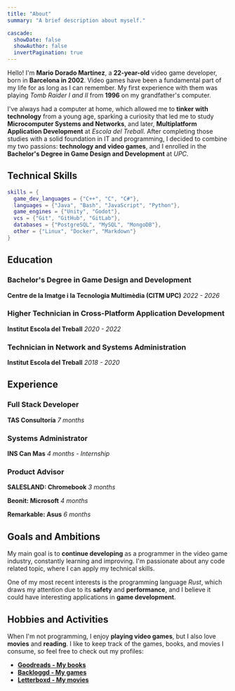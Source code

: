 ```yaml
---
title: "About"
summary: "A brief description about myself."

cascade:
  showDate: false
  showAuthor: false
  invertPagination: true
---
```


Hello! I'm **Mario Dorado Martínez**, a **22-year-old** video game developer, born in **Barcelona in 2002**. Video games have been a fundamental part of my life for as long as I can remember. My first experience with them was playing *Tomb Raider I and II* from **1996** on my grandfather's computer.

I've always had a computer at home, which allowed me to **tinker with technology** from a young age, sparking a curiosity that led me to study **Microcomputer Systems and Networks**, and later, **Multiplatform Application Development** at *Escola del Treball*. After completing those studies with a solid foundation in IT and programming, I decided to combine my two passions: **technology and video games**, and I enrolled in the **Bachelor's Degree in Game Design and Development** at *UPC*.

## Technical Skills

```lua
skills = {
  game_dev_languages = {"C++", "C", "C#"},
  languages = {"Java", "Bash", "JavaScript", "Python"},
  game_engines = {"Unity", "Godot"},
  vcs = {"Git", "GitHub", "GitLab"},
  databases = {"PostgreSQL", "MySQL", "MongoDB"},
  other = {"Linux", "Docker", "Markdown"}
}
```

## Education

### Bachelor's Degree in Game Design and Development
**Centre de la Imatge i la Tecnologia Multimèdia (CITM UPC)** *2022 - 2026*

### Higher Technician in Cross-Platform Application Development
**Institut Escola del Treball** *2020 - 2022*

### Technician in Network and Systems Administration
**Institut Escola del Treball** *2018 - 2020*

## Experience

### Full Stack Developer
**TAS Consultoría** *7 months*
  
### Systems Administrator
**INS Can Mas** *4 months - Internship*

### Product Advisor
**SALESLAND: Chromebook** *3 months*
  
**Beonit: Microsoft** *4 months*

**Remarkable: Asus** *6 months*

## Goals and Ambitions

My main goal is to **continue developing** as a programmer in the video game industry, constantly learning and improving. I'm passionate about any code related topic, where I can apply my technical skills.

One of my most recent interests is the programming language *Rust*, which draws my attention due to its **safety** and **performance**, and I believe it could have interesting applications in **game development**.

## Hobbies and Activities

When I'm not programming, I enjoy **playing video games**, but I also love **movies** and **reading**. I like to keep track of the games, books, and movies I consume, so feel free to check out my profiles:

- [**Goodreads - My books**](https://www.goodreads.com/mdoradom/)
- [**Backloggd - My games**](https://www.backloggd.com/u/mdoradom/)
- [**Letterboxd - My movies**](https://letterboxd.com/mdoradom/)